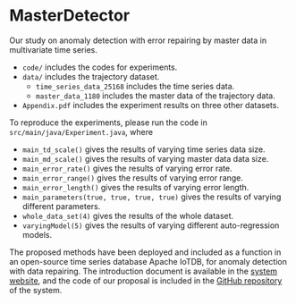 # MasterDetector

Our study on anomaly detection with error repairing by master data in multivariate time series.

- `code/` includes the codes for experiments.
- `data/` includes the trajectory dataset.
  - `time_series_data_25168` includes the time series data.
  - `master_data_1180` includes the master data of the trajectory data.
- `Appendix.pdf` includes the experiment results on three other datasets.

To reproduce the experiments, please run the code in `src/main/java/Experiment.java`, where
- `main_td_scale()` gives the results of varying time series data size. 
- `main_md_scale()` gives the results of varying master data data size.
- `main_error_rate()` gives the results of varying error rate.
- `main_error_range()` gives the results of varying error range.
- `main_error_length()` gives the results of varying error length.
- `main_parameters(true, true, true, true)` gives the results of varying different parameters.
- `whole_data_set(4)` gives the results of the whole dataset.
- `varyingModel(5)` gives the results of varying different auto-regression models.

The proposed methods have been deployed and included as a function in an open-source time series database Apache IoTDB, for anomaly detection with data repairing. 
The introduction document is available in the [system website](https://iotdb.apache.org/UserGuide/Master/Operators-Functions/Anomaly-Detection.html#masterdetect), and the code of our proposal is included in the [GitHub repository](https://github.com/apache/iotdb/tree/research/master-detector) of the system.

